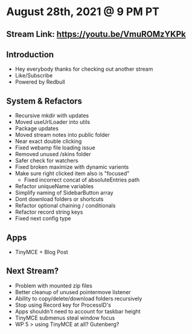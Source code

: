 # August 28th, 2021 @ 9 PM PT

## Stream Link: https://youtu.be/VmuROMzYKPk

## Introduction

- Hey everybody thanks for checking out another stream
- Like/Subscribe
- Powered by Redbull

## System & Refactors

- Recursive mkdir with updates
- Moved useUrlLoader into utils
- Package updates
- Moved stream notes into public folder
- Near exact double clicking
- Fixed webamp file loading issue
- Removed unused /skins folder
- Safer check for watchers
- Fixed broken maximize with dynamic varients
- Make sure right clicked item also is "focused"
  - Fixed incorrect concat of absoluteEntries path
- Refactor uniqueName variables
- Simplify naming of SidebarButton array
- Dont download folders or shortcuts
- Refactor optional chaining / conditionals
- Refactor record string keys
- Fixed next config type

## Apps

- TinyMCE + Blog Post

## Next Stream?

- Problem with mounted zip files
- Better cleanup of unused pointermove listener
- Ability to copy/delete/download folders recursively
- Stop using Record<string> key for ProcessID's
- Apps shouldn't need to account for taskbar height
- TinyMCE submenus steal window focus
- WP 5 > using TinyMCE at all? Gutenberg?
